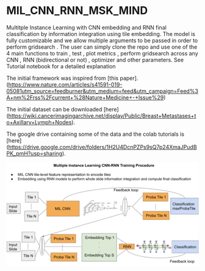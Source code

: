 # MIL_CNN_RNN_MSK_MIND

Multitple Instance Learning with CNN embedding and RNN final classification by information integration using tile embedding. The model is fully customizable and we allow multiple arguments to be passed in order to perform gridsearch . The user can simply clone the repo and use one of the 4 main functions to train , test , plot metrics , perform gridsearch across any CNN , RNN (bidirectional or not) , optimizer and other parameters. See Tutorial notebook for a detailed explanation


The initial framework was inspired from [this paper].(https://www.nature.com/articles/s41591-019-05081utm_source=feedburner&utm_medium=feed&utm_campaign=Feed%3A+nm%2Frss%2Fcurrent+%28Nature+Medicine+-+Issue%29)

The initial dataset can be downloaded [here] (https://wiki.cancerimagingarchive.net/display/Public/Breast+Metastases+to+Axillary+Lymph+Nodes).

The google drive containing some of the data and the colab tutorials is [here] (https://drive.google.com/drive/folders/1H2U4DcnPZPs9sQ7p24XmaJPudBPK_pmH?usp=sharing).

![Alt text](tuto_images/README_helper.png?raw=true "Title")


